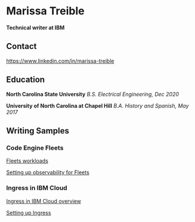 # Marissa Treible
**Technical writer at IBM**

## Contact
https://www.linkedin.com/in/marissa-treible

## Education

**North Carolina State University**
*B.S. Electrical Engineering, Dec 2020*

**University of North Carolina at Chapel Hill**
*B.A. History and Spanish, May 2017*

## Writing Samples

### Code Engine Fleets
[Fleets workloads](https://github.com/mltreible/mt-portfolio/blob/main/FleetsAbout.pdf)

[Setting up observability for Fleets](https://github.com/mltreible/mt-portfolio/blob/main/FleetsLogging.pdf)

### Ingress in IBM Cloud
[Ingress in IBM Cloud overview](https://github.com/mltreible/mt-portfolio/blob/main/4_IngressInIBMCloud.png)

[Setting up Ingress](https://github.com/mltreible/mt-portfolio/blob/main/5_IngressSettingUp.png)



